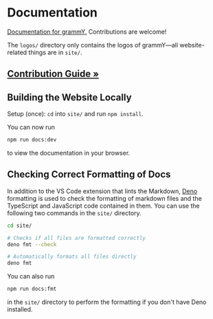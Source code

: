 # Documentation

[Documentation for grammY.](https://grammy.dev)
Contributions are welcome!

The `logos/` directory only contains the logos of grammY—all website-related things are in `site/`.

## [Contribution Guide »](./CONTRIBUTING.md)

## Building the Website Locally

Setup (once): `cd` into `site/` and run `npm install`.

You can now run

```sh
npm run docs:dev
```

to view the documentation in your browser.

## Checking Correct Formatting of Docs

In addition to the VS Code extension that lints the Markdown, [Deno](https://deno.land/) formatting is used to check the formatting of markdown files and the TypeScript and JavaScript code contained in them.
You can use the following two commands in the `site/` directory.

```sh
cd site/

# Checks if all files are formatted correctly
deno fmt --check

# Automatically formats all files directly
deno fmt
```

You can also run

```sh
npm run docs:fmt
```

in the `site/` directory to perform the formatting if you don't have Deno installed.
